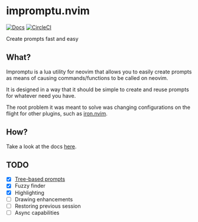 # impromptu.nvim

[![Docs](https://readthedocs.org/projects/impromptunvim/badge/?version=latest)](http://impromptunvim.readthedocs.io/)
[![CircleCI](https://circleci.com/gh/Vigemus/impromptu.nvim.svg?style=svg)](https://circleci.com/gh/Vigemus/impromptu.nvim)


Create prompts fast and easy

## What?

Impromptu is a lua utility for neovim that allows you to easily create prompts as means of causing commands/functions to be called on neovim.

It is designed in a way that it should be simple to create and reuse prompts for whatever need you have.

The root problem it was meant to solve was changing configurations on the flight for other plugins, such as [iron.nvim](https://github.com/Vigemus/iron.nvim).

## How?

Take a look at the docs [here](http://impromptunvim.readthedocs.io/).

## TODO

- [x] [Tree-based prompts](docs/tree-based.md)
- [x] Fuzzy finder
- [x] Highlighting
- [ ] Drawing enhancements
- [ ] Restoring previous session
- [ ] Async capabilities
